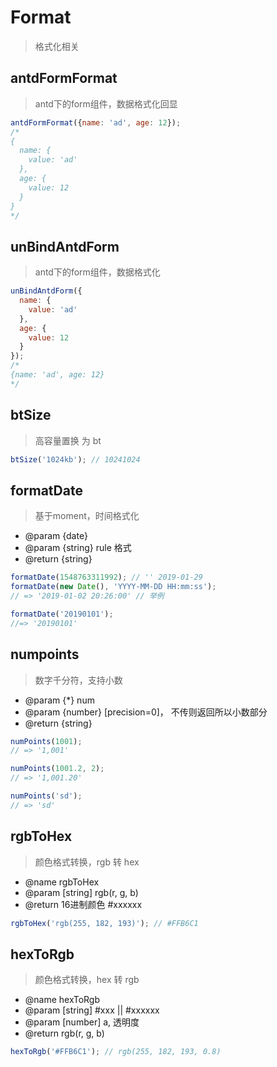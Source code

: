 # Format

> 格式化相关

## antdFormFormat

> antd下的form组件，数据格式化回显

```js
antdFormFormat({name: 'ad', age: 12});
/*
{
  name: {
    value: 'ad'
  },
  age: {
    value: 12
  }
}
*/
```

## unBindAntdForm

> antd下的form组件，数据格式化

```js
unBindAntdForm({
  name: {
    value: 'ad'
  },
  age: {
    value: 12
  }
});
/*
{name: 'ad', age: 12}
*/
```

## btSize

> 高容量置换 为 bt

```js
btSize('1024kb'); // 10241024
```

## formatDate

> 基于moment，时间格式化

* @param {date}
* @param {string} rule 格式
* @return {string}

```js
formatDate(1548763311992); // '' 2019-01-29
formatDate(new Date(), 'YYYY-MM-DD HH:mm:ss');
// => '2019-01-02 20:26:00' // 举例

formatDate('20190101');
//=> '20190101'
```

## numpoints

> 数字千分符，支持小数

* @param {*} num
* @param {number} [precision=0]， 不传则返回所以小数部分
* @return {string}

```js
numPoints(1001);
// => '1,001'

numPoints(1001.2, 2);
// => '1,001.20'

numPoints('sd');
// => 'sd'
```

## rgbToHex

> 颜色格式转换，rgb 转 hex

* @name rgbToHex
* @param [string] rgb(r, g, b)
* @return 16进制颜色 #xxxxxx

```js
rgbToHex('rgb(255, 182, 193)'); // #FFB6C1
```

## hexToRgb

> 颜色格式转换，hex 转 rgb

* @name hexToRgb
* @param [string] #xxx || #xxxxxx
* @param [number] a, 透明度
* @return rgb(r, g, b)

```js
hexToRgb('#FFB6C1'); // rgb(255, 182, 193, 0.8)
```
